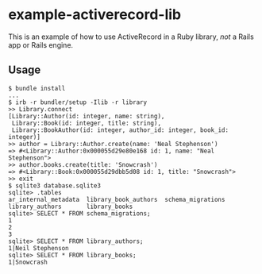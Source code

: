 # example-activerecord-lib

This is an example of how to use ActiveRecord in a Ruby library, _not_ a Rails
app or Rails engine.

## Usage

```shell
$ bundle install
...
$ irb -r bundler/setup -Ilib -r library
>> Library.connect
[Library::Author(id: integer, name: string),
 Library::Book(id: integer, title: string),
 Library::BookAuthor(id: integer, author_id: integer, book_id: integer)]
>> author = Library::Author.create(name: 'Neal Stephenson')
=> #<Library::Author:0x000055d29e80e168 id: 1, name: "Neal Stephenson">
>> author.books.create(title: 'Snowcrash')
=> #<Library::Book:0x000055d29dbb5d08 id: 1, title: "Snowcrash">
>> exit
$ sqlite3 database.sqlite3
sqlite> .tables
ar_internal_metadata  library_book_authors  schema_migrations   
library_authors       library_books       
sqlite> SELECT * FROM schema_migrations;
1
2
3
sqlite> SELECT * FROM library_authors;
1|Neil Stephenson
sqlite> SELECT * FROM library_books;
1|Snowcrash
```
